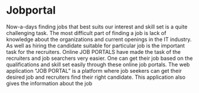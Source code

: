 # Jobportal
Now-a-days finding jobs that best suits our interest and skill 
set is a quite challenging task. The most difficult part of 
finding a job is lack of knowledge about the organizations and 
current openings in the IT industry. As well as hiring the 
candidate suitable for particular job is the important task for 
the recruiters. Online JOB PORTALS have made the task of 
the recruiters and job searchers very easier. One can get 
their job based on the qualifications and skill set easily 
through these online job portals.
The web application “JOB PORTAL” is a platform where job 
seekers can get their desired job and recruiters find their 
right candidate. This application also gives the information 
about the job

